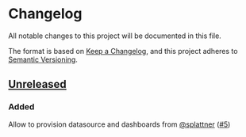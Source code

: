 # Changelog
All notable changes to this project will be documented in this file.

The format is based on [Keep a Changelog](https://keepachangelog.com/en/1.0.0/),
and this project adheres to [Semantic Versioning](https://semver.org/spec/v2.0.0.html).

## [Unreleased]
### Added
  Allow to provision datasource and dashboards from [@splattner](https://github.com/splattner) ([#5])

[Unreleased]: https://github.com/projectsyn/component-grafana/compare/v0.1.0...HEAD

[#5]: https://github.com/projectsyn/component-grafana-helm/pull/5
